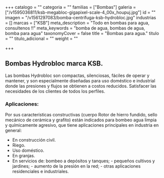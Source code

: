 +++
catalogo = ""
categoria = ""
familias = ["Bombas"]
galeria = ["/v1595036811/ksb-megabloc-gigapixel-scale-4_00x_houpuj.jpg"]
id = ""
imagen = "/v1561297083/bomba-centrifuga-ksb-hydrobloc.jpg"
industrias = []
marcas = ["KSB"]
meta_description = "Todo en bombas para agua, consultenos !!"
meta_keywords = "bomba de agua, bombas de agua, bomba para agua"
taxonomyCover = false
title = "Bombas para agua."
titulo = ""
titulo_adicional = ""
weight = ""

+++
## Bombas Hydrobloc marca KSB.

  
Las bombas Hydrobloc son compactas, silenciosas, fáciles de operar y mantener, y son especialmente diseñadas para uso doméstico e industrial donde las presiones y flujos se obtienen a costos reducidos. Satisfacer las necesidades de los clientes de todos los perfiles.

### **Aplicaciones:**

Por sus características constructivas (cuerpo Rotor de hierro fundido, sello mecánico de cerámica y grafito) están indicados para bombeo agua limpia y químicamente agresivo, que tiene aplicaciones principales en industria en general:

* En construcción civil.
* Riego.
* Uso doméstico.
* En granjas.
* En servicios de: bombeo a depósitos y tanques; - pequeños cultivos y jardines; - aumento de la presión en la red; - otras aplicaciones residenciales e industriales.